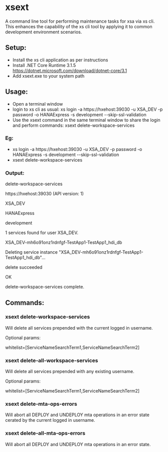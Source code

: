 # xsext
A command line tool for performing maintenance tasks for xsa via xs cli. This enhances the capability of the xs cli tool by applying it to common development environment scenarios.


## Setup:
* Install the xs cli application as per instructions
* Install .NET Core Runtime 3.1.5 https://dotnet.microsoft.com/download/dotnet-core/3.1
* Add xsext.exe to your system path

## Usage:
* Open a terminal window
* login to xs cli as usual: xs login -a https://hxehost:39030 -u XSA_DEV -p password -o HANAExpress -s development --skip-ssl-validation
* Use the xsext command in the same terminal window to share the login and perform commands: xsext delete-workspace-services

### Eg:

* xs login -a https://hxehost:39030 -u XSA_DEV -p password -o HANAExpress -s development --skip-ssl-validation
* xsext delete-workspace-services

### Output:

delete-workspace-services

https://hxehost:39030 (API version: 1)

XSA_DEV

HANAExpress

development


1 services found for user XSA_DEV.

XSA_DEV-mh6o91onz1rdnfgf-TestApp1-TestApp1_hdi_db

Deleting service instance "XSA_DEV-mh6o91onz1rdnfgf-TestApp1-TestApp1_hdi_db"...

  delete succeeded

OK


delete-workspace-services complete.



## Commands:

### xsext delete-workspace-services
Will delete all services prepended with the current logged in username.

Optional params:

whitelist=[ServiceNameSearchTerm1,ServiceNameSearchTerm2]

### xsext delete-all-workspace-services
Will delete all services prepended with any existing username.

Optional params:

whitelist=[ServiceNameSearchTerm1,ServiceNameSearchTerm2]

### xsext delete-mta-ops-errors
Will abort all DEPLOY and UNDEPLOY mta operations in an error state cerated by the current logged in username.

### xsext delete-all-mta-ops-errors
Will abort all DEPLOY and UNDEPLOY mta operations in an error state.

